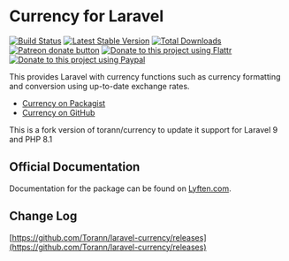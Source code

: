 # Currency for Laravel

[![Build Status](https://travis-ci.org/Torann/laravel-currency.svg?branch=master)](https://travis-ci.org/Torann/laravel-currency)
[![Latest Stable Version](https://poser.pugx.org/torann/currency/v/stable.png)](https://packagist.org/packages/torann/currency)
[![Total Downloads](https://poser.pugx.org/torann/currency/downloads.png)](https://packagist.org/packages/torann/currency)
[![Patreon donate button](https://img.shields.io/badge/patreon-donate-yellow.svg)](https://www.patreon.com/torann)
[![Donate to this project using Flattr](https://img.shields.io/badge/flattr-donate-yellow.svg)](https://flattr.com/profile/torann)
[![Donate to this project using Paypal](https://img.shields.io/badge/Donate-PayPal-green.svg)](https://www.paypal.com/cgi-bin/webscr?cmd=_s-xclick&hosted_button_id=4CJA2A97NPYVU)

This provides Laravel with currency functions such as currency formatting and conversion using up-to-date exchange rates.

- [Currency on Packagist](https://packagist.org/packages/torann/currency)
- [Currency on GitHub](https://github.com/torann/laravel-currency)

This is a fork version of torann/currency to update it support for Laravel 9 and PHP 8.1

## Official Documentation

Documentation for the package can be found on [Lyften.com](http://lyften.com/projects/laravel-currency/).

## Change Log

[https://github.com/Torann/laravel-currency/releases](https://github.com/Torann/laravel-currency/releases)
